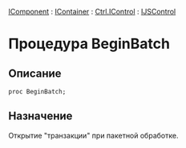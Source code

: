 ﻿---
Link: .Ctrl.IJSControl.@BeginBatch
---

[IComponent](topic:Com.Custom.ComClasses.IComponent.Default) :
[IContainer](topic:Com.Custom.ComClasses.IContainer.Default) :
[Ctrl.IControl](topic:Com.Custom.ComClasses.Ctrl.IControl.Default) :
[IJSControl](Default)

# Процедура BeginBatch

## Описание

    proc BeginBatch;

## Назначение

Открытие "транзакции" при пакетной обработке.